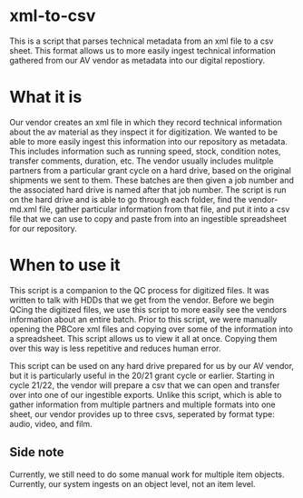 # xml-to-csv
This is a script that parses technical metadata from an xml file to a csv sheet. This format allows us to more easily ingest technical information gathered from our AV vendor as metadata into our digital repostiory.
# What it is
Our vendor creates an xml file in which they record technical information about the av material as they inspect it for digitization. We wanted to be able to more easily ingest this information into our repository as metadata. This includes information such as running speed, stock, condition notes, transfer comments, duration, etc. The vendor usually includes mulitple partners from a particular grant cycle on a hard drive, based on the original shipments we sent to them. These batches are then given a job number and the associated hard drive is named after that job number. The script is run on the hard drive and is able to go through each folder, find the vendor-md.xml file, gather particular information from that file, and put it into a csv file that we can use to copy and paste from into an ingestible spreadsheet for our repository.
# When to use it
This script is a companion to the QC process for digitized files. It was written to talk with HDDs that we get from the vendor. Before we begin QCing the digitized files, we use this script to more easily see the vendors information about an entire batch. Prior to this script, we were manually opening the PBCore xml files and copying over some of the information into a spreadsheet. This script allows us to view it all at once. Copying them over this way is less repetitive and reduces human error.

This script can be used on any hard drive prepared for us by our AV vendor, but it is particularly useful in the 20/21 grant cycle or earlier. Starting in cycle 21/22, the vendor will prepare a csv that we can open and transfer over into one of our ingestible exports. Unlike this script, which is able to gather information from multiple partners and multiple formats into one sheet, our vendor provides up to three csvs, seperated by format type: audio, video, and film.
## Side note
Currently, we still need to do some manual work for multiple item objects. Currently, our system ingests on an object level, not an item level.
